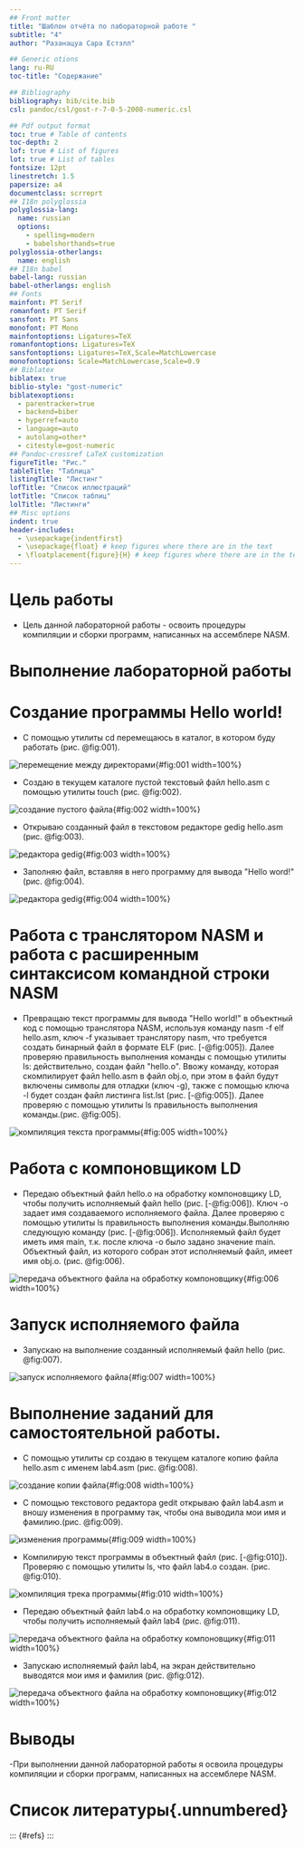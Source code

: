 ```yaml
---
## Front matter
title: "Шаблон отчёта по лабораторной работе "
subtitle: "4"
author: "Разанацуа Сара Естэлл"

## Generic otions
lang: ru-RU
toc-title: "Содержание"

## Bibliography
bibliography: bib/cite.bib
csl: pandoc/csl/gost-r-7-0-5-2008-numeric.csl

## Pdf output format
toc: true # Table of contents
toc-depth: 2
lof: true # List of figures
lot: true # List of tables
fontsize: 12pt
linestretch: 1.5
papersize: a4
documentclass: scrreprt
## I18n polyglossia
polyglossia-lang:
  name: russian
  options:
	- spelling=modern
	- babelshorthands=true
polyglossia-otherlangs:
  name: english
## I18n babel
babel-lang: russian
babel-otherlangs: english
## Fonts
mainfont: PT Serif
romanfont: PT Serif
sansfont: PT Sans
monofont: PT Mono
mainfontoptions: Ligatures=TeX
romanfontoptions: Ligatures=TeX
sansfontoptions: Ligatures=TeX,Scale=MatchLowercase
monofontoptions: Scale=MatchLowercase,Scale=0.9
## Biblatex
biblatex: true
biblio-style: "gost-numeric"
biblatexoptions:
  - parentracker=true
  - backend=biber
  - hyperref=auto
  - language=auto
  - autolang=other*
  - citestyle=gost-numeric
## Pandoc-crossref LaTeX customization
figureTitle: "Рис."
tableTitle: "Таблица"
listingTitle: "Листинг"
lofTitle: "Список иллюстраций"
lotTitle: "Список таблиц"
lolTitle: "Листинги"
## Misc options
indent: true
header-includes:
  - \usepackage{indentfirst}
  - \usepackage{float} # keep figures where there are in the text
  - \floatplacement{figure}{H} # keep figures where there are in the text
---
```


# Цель работы

- Цель данной лабораторной работы - освоить процедуры компиляции и сборки программ, написанных на ассемблере NASM.


# Выполнение лабораторной работы

# Создание программы Hello world!
- С помощью утилиты cd перемещаюсь в каталог, в котором буду работать (рис. @fig:001).

![перемещение между директорами](image/1.png){#fig:001 width=100%}

- Создаю в текущем каталоге пустой текстовый файл hello.asm с помощью утилиты touch (рис. @fig:002).

![создание пустого файла](image/2.png){#fig:002 width=100%}

- Открываю созданный файл в текстовом редакторе gedig hello.asm (рис. @fig:003).

![ редакторa gedig](image/3.png){#fig:003 width=100%}

- Заполняю файл, вставляя в него программу для вывода "Hello word!" (рис. @fig:004).

![ редакторa gedig](image/4.png){#fig:004 width=100%}

# Работа с транслятором NASM и pабота с расширенным синтаксисом командной строки NASM
- Превращаю текст программы для вывода "Hello world!" в объектный код с помощью транслятора NASM, используя команду nasm -f elf hello.asm, ключ -f указывает транслятору nasm, что требуется создать бинарный файл в формате ELF (рис. [-@fig:005]). Далее проверяю правильность выполнения команды с помощью утилиты ls: действительно, создан файл "hello.o". Ввожу команду, которая скомпилирует файл hello.asm в файл obj.o, при этом в файл будут включены символы для отладки (ключ -g), также с помощью ключа -l будет создан файл листинга list.lst (рис. [-@fig:005]). Далее проверяю с помощью утилиты ls правильность выполнения команды.(рис. @fig:005).

![ компиляция текста программы](image/5.png){#fig:005 width=100%}

# Работа с компоновщиком LD
- Передаю объектный файл hello.o на обработку компоновщику LD, чтобы получить исполняемый файл hello (рис. [-@fig:006]). Ключ -о задает имя создаваемого исполняемого файла. Далее проверяю с помощью утилиты ls правильность выполнения команды.Выполняю следующую команду (рис. [-@fig:006]). Исполняемый файл будет иметь имя main, т.к. после ключа -о было задано значение main. Объектный файл, из которого собран этот исполняемый файл, имеет имя obj.o. (рис. @fig:006).

![ передача объектного файла на обработку компоновщику](image/6.png){#fig:006 width=100%}

# Запуск исполняемого файла
- Запускаю на выполнение созданный исполняемый файл hello (рис. @fig:007).

![ запуск исполняемого файла](image/7.png){#fig:007 width=100%}
 
# Выполнение заданий для самостоятельной работы.
 
- С помощью утилиты cp создаю в текущем каталоге копию файла hello.asm с именем lab4.asm (рис. @fig:008).

![ создание копии файла](image/8.png){#fig:008 width=100%}

- С помощью текстового редактора gedit открываю файл lab4.asm и вношу изменения в программу так, чтобы она выводила мои имя и фамилию.(рис. @fig:009).

![ изменения программы](image/9.png){#fig:009 width=100%}

- Компилирую текст программы в объектный файл (рис. [-@fig:010]). Проверяю с помощью утилиты ls, что файл lab4.o создан. (рис. @fig:010).

![ компиляция трека программы](image/10.png){#fig:010 width=100%}

- Передаю объектный файл lab4.o на обработку компоновщику LD, чтобы получить исполняемый файл lab4 (рис. @fig:011).

![ передача объектного файла на обработку компоновщику](image/11.png){#fig:011 width=100%}

- Запускаю исполняемый файл lab4, на экран действительно выводятся мои имя и фамилия (рис. @fig:012).

![ передача объектного файла на обработку компоновщику](image/12.png){#fig:012 width=100%}




# Выводы

-При выполнении данной лабораторной работы я освоила процедуры компиляции и сборки программ, написанных на ассемблере NASM.

# Список литературы{.unnumbered}

::: {#refs}
:::
